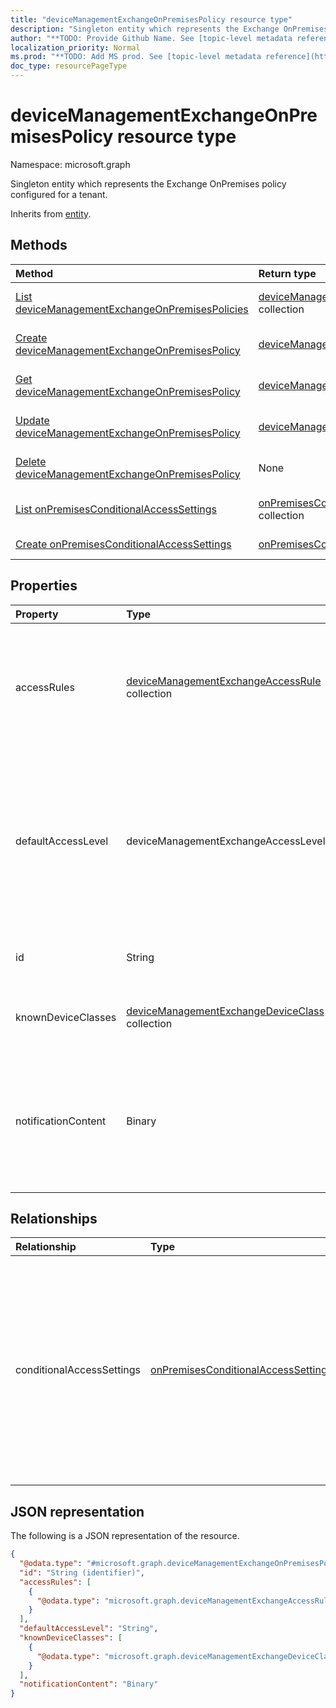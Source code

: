 ```yaml
---
title: "deviceManagementExchangeOnPremisesPolicy resource type"
description: "Singleton entity which represents the Exchange OnPremises policy configured for a tenant."
author: "**TODO: Provide Github Name. See [topic-level metadata reference](https://msgo.azurewebsites.net/add/document/guidelines/metadata.html#topic-level-metadata)**"
localization_priority: Normal
ms.prod: "**TODO: Add MS prod. See [topic-level metadata reference](https://msgo.azurewebsites.net/add/document/guidelines/metadata.html#topic-level-metadata)**"
doc_type: resourcePageType
---
```


# deviceManagementExchangeOnPremisesPolicy resource type

Namespace: microsoft.graph



Singleton entity which represents the Exchange OnPremises policy configured for a tenant.


Inherits from [entity](../resources/entity.md).

## Methods
|Method|Return type|Description|
|:---|:---|:---|
|[List deviceManagementExchangeOnPremisesPolicies](../api/devicemanagementexchangeonpremisespolicy-list.md)|[deviceManagementExchangeOnPremisesPolicy](../resources/devicemanagementexchangeonpremisespolicy.md) collection|Get a list of the [deviceManagementExchangeOnPremisesPolicy](../resources/devicemanagementexchangeonpremisespolicy.md) objects and their properties.|
|[Create deviceManagementExchangeOnPremisesPolicy](../api/devicemanagementexchangeonpremisespolicy-create.md)|[deviceManagementExchangeOnPremisesPolicy](../resources/devicemanagementexchangeonpremisespolicy.md)|Create a new [deviceManagementExchangeOnPremisesPolicy](../resources/devicemanagementexchangeonpremisespolicy.md) object.|
|[Get deviceManagementExchangeOnPremisesPolicy](../api/devicemanagementexchangeonpremisespolicy-get.md)|[deviceManagementExchangeOnPremisesPolicy](../resources/devicemanagementexchangeonpremisespolicy.md)|Read the properties and relationships of a [deviceManagementExchangeOnPremisesPolicy](../resources/devicemanagementexchangeonpremisespolicy.md) object.|
|[Update deviceManagementExchangeOnPremisesPolicy](../api/devicemanagementexchangeonpremisespolicy-update.md)|[deviceManagementExchangeOnPremisesPolicy](../resources/devicemanagementexchangeonpremisespolicy.md)|Update the properties of a [deviceManagementExchangeOnPremisesPolicy](../resources/devicemanagementexchangeonpremisespolicy.md) object.|
|[Delete deviceManagementExchangeOnPremisesPolicy](../api/devicemanagementexchangeonpremisespolicy-delete.md)|None|Deletes a [deviceManagementExchangeOnPremisesPolicy](../resources/devicemanagementexchangeonpremisespolicy.md) object.|
|[List onPremisesConditionalAccessSettings](../api/devicemanagementexchangeonpremisespolicy-list-conditionalaccesssettings.md)|[onPremisesConditionalAccessSettings](../resources/onpremisesconditionalaccesssettings.md) collection|Get the onPremisesConditionalAccessSettings resources from the conditionalAccessSettings navigation property.|
|[Create onPremisesConditionalAccessSettings](../api/devicemanagementexchangeonpremisespolicy-post-conditionalaccesssettings.md)|[onPremisesConditionalAccessSettings](../resources/onpremisesconditionalaccesssettings.md)|Create a new onPremisesConditionalAccessSettings object.|

## Properties
|Property|Type|Description|
|:---|:---|:---|
|accessRules|[deviceManagementExchangeAccessRule](../resources/devicemanagementexchangeaccessrule.md) collection|The list of device access rules in Exchange. The access rules apply globally to the entire Exchange organization|
|defaultAccessLevel|deviceManagementExchangeAccessLevel|Default access state in Exchange. This rule applies globally to the entire Exchange organization. Possible values are: `none`, `allow`, `block`, `quarantine`.|
|id|String|**TODO: Add Description** Inherited from [entity](../resources/entity.md)|
|knownDeviceClasses|[deviceManagementExchangeDeviceClass](../resources/devicemanagementexchangedeviceclass.md) collection|The list of device classes known to Exchange|
|notificationContent|Binary|Notification text that will be sent to users quarantined by this policy. This is UTF8 encoded byte array HTML.|

## Relationships
|Relationship|Type|Description|
|:---|:---|:---|
|conditionalAccessSettings|[onPremisesConditionalAccessSettings](../resources/onpremisesconditionalaccesssettings.md)|The Exchange on premises conditional access settings. On premises conditional access will require devices to be both enrolled and compliant for mail access|

## JSON representation
The following is a JSON representation of the resource.
<!-- {
  "blockType": "resource",
  "keyProperty": "id",
  "@odata.type": "microsoft.graph.deviceManagementExchangeOnPremisesPolicy",
  "baseType": "microsoft.graph.entity",
  "openType": false
}
-->
``` json
{
  "@odata.type": "#microsoft.graph.deviceManagementExchangeOnPremisesPolicy",
  "id": "String (identifier)",
  "accessRules": [
    {
      "@odata.type": "microsoft.graph.deviceManagementExchangeAccessRule"
    }
  ],
  "defaultAccessLevel": "String",
  "knownDeviceClasses": [
    {
      "@odata.type": "microsoft.graph.deviceManagementExchangeDeviceClass"
    }
  ],
  "notificationContent": "Binary"
}
```

